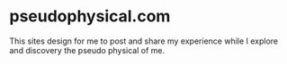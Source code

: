 # pseudophysical.com

This sites design for me to post and share my experience while I explore and discovery the pseudo physical of me.